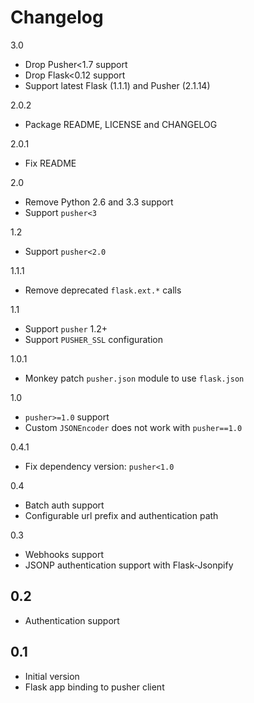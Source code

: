 Changelog
=========
3.0
 * Drop Pusher<1.7 support
 * Drop Flask<0.12 support
 * Support latest Flask (1.1.1) and Pusher (2.1.14)

2.0.2
 * Package README, LICENSE and CHANGELOG

2.0.1
 * Fix README

2.0
 * Remove Python 2.6 and 3.3 support
 * Support `pusher<3`

1.2
 * Support `pusher<2.0`

1.1.1
 * Remove deprecated `flask.ext.*` calls

1.1
 * Support `pusher` 1.2+
 * Support `PUSHER_SSL` configuration

1.0.1
 * Monkey patch `pusher.json` module to use `flask.json`

1.0
 * `pusher>=1.0` support
 * Custom `JSONEncoder` does not work with `pusher==1.0`

0.4.1
 * Fix dependency version: `pusher<1.0`

0.4
 * Batch auth support
 * Configurable url prefix and authentication path

0.3
 * Webhooks support
 * JSONP authentication support with Flask-Jsonpify

0.2
---
 * Authentication support

0.1
---
 * Initial version
 * Flask app binding to pusher client
